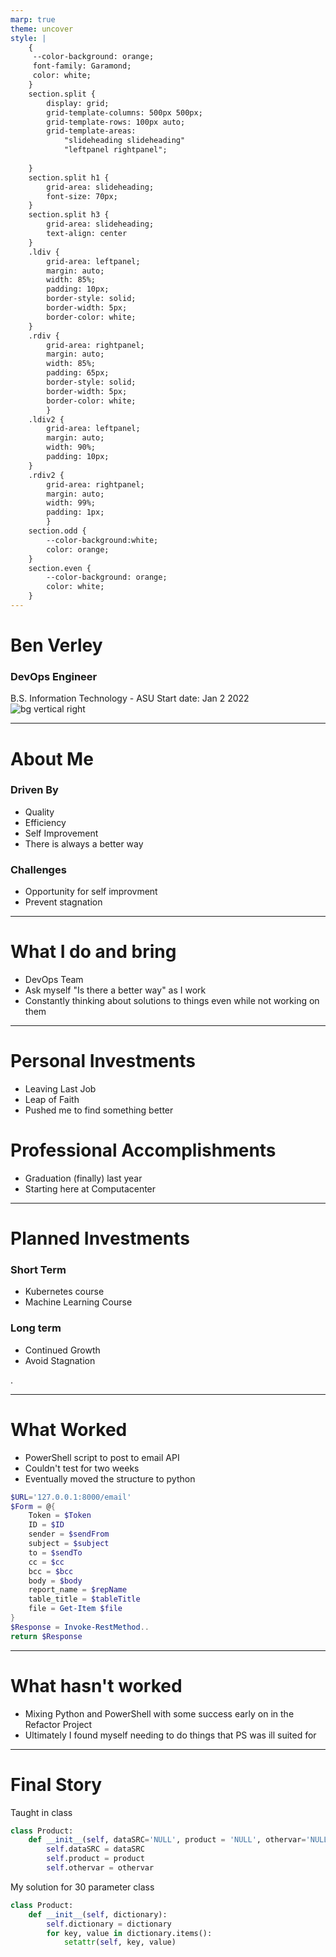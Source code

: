 ```yaml
---
marp: true
theme: uncover
style: |
    {
     --color-background: orange;
     font-family: Garamond;
     color: white;
    }
    section.split {
        display: grid;
        grid-template-columns: 500px 500px;
        grid-template-rows: 100px auto;
        grid-template-areas: 
            "slideheading slideheading"
            "leftpanel rightpanel";
    
    }
    section.split h1 {
        grid-area: slideheading;
        font-size: 70px;
    }
    section.split h3 {
        grid-area: slideheading;
        text-align: center
    }
    .ldiv { 
        grid-area: leftpanel;
        margin: auto;
        width: 85%;
        padding: 10px;
        border-style: solid;
        border-width: 5px;
        border-color: white;
    }
    .rdiv { 
        grid-area: rightpanel;
        margin: auto;
        width: 85%;
        padding: 65px;
        border-style: solid;
        border-width: 5px;
        border-color: white;
        }
    .ldiv2 { 
        grid-area: leftpanel;
        margin: auto;
        width: 90%;
        padding: 10px;
    }
    .rdiv2 { 
        grid-area: rightpanel;
        margin: auto;
        width: 99%;
        padding: 1px;
        }
    section.odd {
        --color-background:white;
        color: orange;
    }
    section.even {
        --color-background: orange;
        color: white;
    }
---
```


<!--_class: odd -->
# Ben Verley 
### DevOps Engineer
B.S. Information Technology - ASU
Start date: Jan 2 2022
![bg vertical right](Photos/Ben.jpg)

---
<!-- _class: split -->
# About Me

<div class=ldiv>

### Driven By
- Quality
- Efficiency
- Self Improvement
- There is always a better way

</div>

<div class = rdiv>

### Challenges
     
- Opportunity for self improvment
- Prevent stagnation

</div>

<!--- I am driven   --->
---
<!-- _class: odd -->
# What I do and bring
- DevOps Team
- Ask myself "Is there a better way" as I work
- Constantly thinking about solutions to things even while not working on them
<!---I work on a team that develops or improves tools designed to increase operational efficiency
I have worked on a couple of projects that aim to make health reporting more uniform across customers. But what I have really brought and will continue to bring is a desire to constantly do better. As I’m writing code, I ask myself “Is this a good way to accomplish the task at hand?” Many times, the answer has been “No” And I either switch gears or take the time to think about a better way to do it.--->

---

<!-- _class: even -->
# Personal Investments 
- Leaving Last Job
- Leap of Faith
- Pushed me to find something better
# Professional Accomplishments
- Graduation (finally) last year
- Starting here at Computacenter
<!---leaving my last job was a huge personal investment. It meant giving up a steady paycheck only to search for something better. It was a terrifying leap out of something financially comfortable. Without doing so, I never would have had the time or the drive to find something better for myself. I feel like if I had not left, I might still be there. 
Starting here. I get to work with an incredibly supportive team, working on solving problems and challenges.--->

---
<!-- _class: odd -->
# Planned Investments
### Short Term
- Kubernetes course
- Machine Learning Course
### Long term
- Continued Growth
- Avoid Stagnation

<!---In the short term there are a few courses that I want to take around Kubernetes and Machine learning. In the longer term, I haven’t nailed anything down yet, but I hope to have my sights set on new longer-term objectives soon so that I can constantly be invested in growing and improving my skills--->.

---

<!-- _class: split -->
# What Worked

<div class=ldiv2>

- PowerShell script to post to email API
- Couldn't test for two weeks
- Eventually moved the structure to python
<!---The PowerShell script I wrote to send emails through the email api project we built worked well. I wrote it unable to test it until I was able to get the latest PS version installed. When I went to test it, it worked. I ended up taking that structure and migrating to Python for the rest of the project.--->

</div>

<div class=rdiv2>

```PowerShell
$URL='127.0.0.1:8000/email'
$Form = @{
    Token = $Token
    ID = $ID
    sender = $sendFrom
    subject = $subject
    to = $sendTo
    cc = $cc
    bcc = $bcc
    body = $body
    report_name = $repName
    table_title = $tableTitle
    file = Get-Item $file
}
$Response = Invoke-RestMethod..
return $Response
```

</div>

---

# What hasn't worked
<!-- _class: odd -->
- Mixing Python and PowerShell with some success early on in the Refactor Project
- Ultimately I found myself needing to do things that PS was ill suited for

<!---I have run into a number of challenges while working at refactoring the daily health report scripts. At first, I had written it to run already written PowerShell scripts that I had adjusted to output a filetype that would work with the email api we wrote. I had planned to write similar code for each type of script I could come across, but after asking myself is this really the best way to do this, I quickly realized I could iterate over the type of scripts I had to run and only write it once. My current challenge is around cleaning text outputs from the machines into usable data. While I wrote something that works for the outputs I have, I know that I likely missed some output potential that what I wrote wont work for. I am hoping that existing apis that the machines have will help by giving data that isn’t text from a console output. --->


---
# Final Story

Taught in class
```python
class Product:
    def __init__(self, dataSRC='NULL', product = 'NULL', othervar='NULL'):
        self.dataSRC = dataSRC
        self.product = product
        self.othervar = othervar
```

My solution for 30 parameter class
```python
class Product:
    def __init__(self, dictionary):
        self.dictionary = dictionary
        for key, value in dictionary.items():
            setattr(self, key, value)
```
<!--- I'll end this on a quite story about an assignment I had a couple of years ago. The assignment was to create a class that had 30 parameters. The above script shows how we were taught to create a class, go parameter by parameter take them in at input, define them an so on. For thirty parameters that was going to be excessive. Instead I devised a way to take a dictionary and initialize a class out of it. In order to do this I had to spend far more time and investment figuring out how dictionaries work in then it would have taken me to write out each parameter and be done with it. I think that is a good representation of me. I will go to much farther lengths to accomplish a task efficiently, rather than by brute force. --->